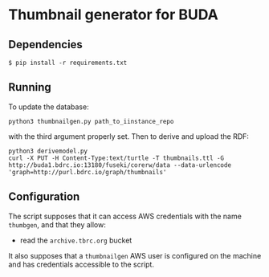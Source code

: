 # Thumbnail generator for BUDA

## Dependencies

```
$ pip install -r requirements.txt
```

## Running

To update the database:

```
python3 thumbnailgen.py path_to_iinstance_repo
```

with the third argument properly set. Then to derive and upload the RDF:


```
python3 derivemodel.py
curl -X PUT -H Content-Type:text/turtle -T thumbnails.ttl -G http://buda1.bdrc.io:13180/fuseki/corerw/data --data-urlencode 'graph=http://purl.bdrc.io/graph/thumbnails'
```

## Configuration

The script supposes that it can access AWS credentials with the name `thumbgen`, and that they allow:
- read the `archive.tbrc.org` bucket

It also supposes that a `thumbnailgen` AWS user is configured on the machine and has credentials accessible to the script.

